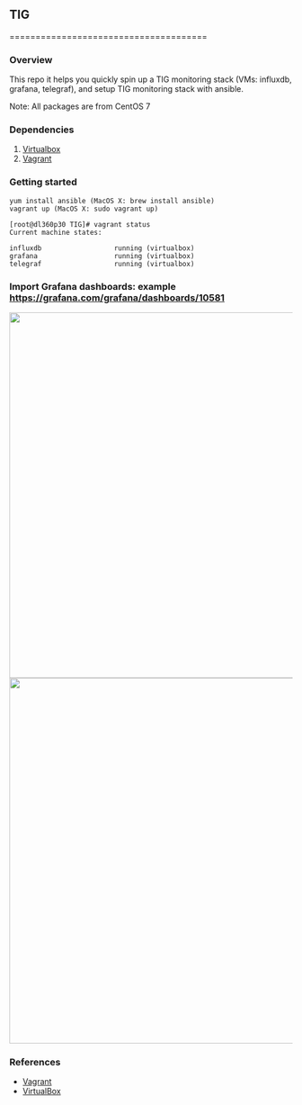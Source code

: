 ## TIG
======================================

### Overview

This repo it helps you quickly spin up a TIG monitoring stack (VMs: influxdb, grafana, telegraf), and setup TIG monitoring stack with ansible.

Note: All packages are from CentOS 7

### Dependencies
1. [Virtualbox](https://www.virtualbox.org/wiki/Downloads)
2. [Vagrant](http://www.vagrantup.com/downloads.html)

### Getting started
```
yum install ansible (MacOS X: brew install ansible)
vagrant up (MacOS X: sudo vagrant up)

```
```
[root@dl360p30 TIG]# vagrant status
Current machine states:

influxdb                  running (virtualbox)
grafana                   running (virtualbox)
telegraf                  running (virtualbox)

```
### Import Grafana dashboards: example https://grafana.com/grafana/dashboards/10581

<img src="https://github.com/adavarski/SaaS-FULL-POC/blob/main/saas/vagrant/tig_stack/diagrams/TIG-vagrant-grafana-import-dashboard-host-10581.png?raw=true" width="650">

<img src="https://github.com/adavarski/SaaS-FULL-POC/blob/main/saas/vagrant/tig_stack/diagrams/TIG-vagrant-grafana.png?raw=true" width="650">



### References
* [Vagrant](http://vagrantup.com)
* [VirtualBox](http://www.virtualbox.org)
